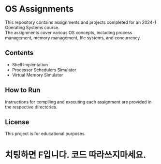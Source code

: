 # OS Assignments

This repository contains assignments and projects completed for an 2024-1 Operating Systems course.  
The assignments cover various OS concepts, including process management, memory management, file systems, and concurrency.

## Contents
- Shell Implentation
- Processor Schedulers Simulator
- Virtual Memory Simulator

## How to Run
Instructions for compiling and executing each assignment are provided in the respective directories.

## License
This project is for educational purposes.

# 치팅하면 F입니다. 코드 따라쓰지마세요.
